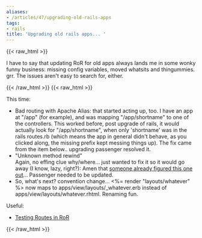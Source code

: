 ```yaml
---
aliases:
- /articles/47/upgrading-old-rails-apps
tags:
- rails
title: 'Upgrading old rails apps... '
---
```

{{< raw_html >}}
<p>I have to say that updating RoR for old apps always lands me in some wonky funny business: missing config variables, moved whatsits and thingummies. grr. The issues aren't easy to search for, either.</p>
{{< /raw_html >}}
<!--more-->
{{< raw_html >}}
<p>This time: </p>
<ul>
<li>Bad routing with Apache Alias: that started acting up, too. I have an app at "/app" (for example), and was mapping "/app/shortname" to one of the controllers. This worked before, post upgrade of rails, it would actually look for "/app/shortname", when only 'shortname' was in the rails routes.rb (which means the app in general didn't behave, as you clicked along, the missing prefix kept messing things up). The fix came from the item below.. upgrading passenger resolved it.</li>
<li>"Unknown method rewind"<br />Again, no effing clue why/where... just wanted to fix it so it would go away (I know, lazy, right?): Amen that <a href="http://hamishrickerby.com/2009/08/04/undefined-method-rewind-and-rails-2-3-3/">someone already figured this one out</a>... Passenger needed to be updated.</li>
<li>So, what's next? convention change... <%= render "layouts/whatever" %> now maps to apps/view/layouts/_whatever.erb instead of apps/view/layouts/whatever.rhtml. Renaming fun.</li>
</ul>

<p>Useful:</p>
<ul>
<li><a href="http://blog.zobie.com/2008/11/testing-routes-in-rails/">Testing Routes in RoR</a></li>
</ul>
{{< /raw_html >}}
